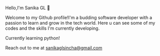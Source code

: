 Hello,I'm Sanika GL  👋

Welcome to my Github profile!I'm a budding software developer
with a passion to learn and grow in the tech world.
Here u can see some of my codes and the skills I'm currently developing.

Currently learning python!












Reach out to me at 
sanikaglsincha@gmail.com

<!--
**SanikaGL/SanikaGL** is a ✨ _special_ ✨ repository because its `README.md` (this file) appears on your GitHub profile.

Here are some ideas to get you started:

- 🔭 I’m currently working on ...
- 🌱 I’m currently learning ...
- 👯 I’m looking to collaborate on ...
- 🤔 I’m looking for help with ...
- 💬 Ask me about ...
- 📫 How to reach me: ...
- 😄 Pronouns: ...
- ⚡ Fun fact: ...
-->
